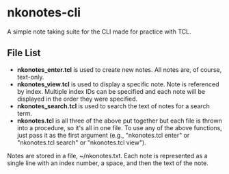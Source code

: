 # nkonotes-cli
A simple note taking suite for the CLI made for practice with TCL.

## File List
- **nkonotes_enter.tcl** is used to create new notes. All notes are, of course, text-only.
- **nkonotes_view.tcl** is used to display a specific note. Note is referenced by index. Multiple index IDs can be specified and each note will be displayed in the order they were specified.
- **nkonotes_search.tcl** is used to search the text of notes for a search term.
- **nkonotes.tcl** is all three of the above put together but each file is thrown into a procedure, so it's all in one file. To use any of the above functions, just pass it as the first argument (e.g., "nkonotes.tcl enter" or "nkonotes.tcl search" or "nkonotes.tcl view").

Notes are stored in a file, ~/nkonotes.txt. Each note is represented as a single line with an index number, a space, and then the text of the note.
